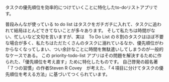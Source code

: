 タスクの優先順位を効率的につけていくことに特化したto-doリストアプリです。

普段みんなが使っている to do list はタスクをガチガチに入れて、タスクに追われて結局ほとんどできてないことが多々あります。
そして私たちは時間がない、忙しいなど文句を言いますが、実は　To Do List の８割のタスクはほぼ不要な場合が多く、私たちはただたくさんのタスクに溺れているなか、優先順位がわからなくなってしまい、つい余計なことに時間を無駄遣いしてしまうのが一般的なケースである。
この priority-todo-list アプリはその問題を解決するために作られた、「優先順位を考え直す」ために特化したものです。
自己啓発の超名著「７つの習慣」の作者Steven R Covey　が考えた、「４項目に分けてタスクの優先順位を考える方法」に基づいてつくられています。



